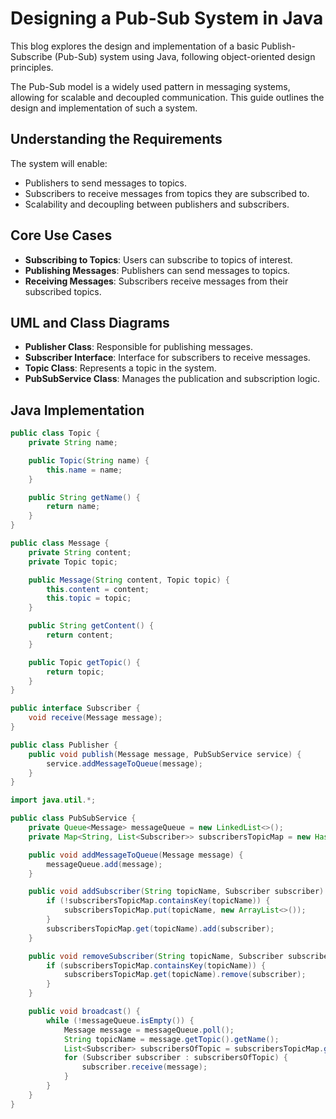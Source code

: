 # Designing a Pub-Sub System in Java

This blog explores the design and implementation of a basic Publish-Subscribe (Pub-Sub) system using Java, following object-oriented design principles.

The Pub-Sub model is a widely used pattern in messaging systems, allowing for scalable and decoupled communication. This guide outlines the design and implementation of such a system.

## Understanding the Requirements
The system will enable:
- Publishers to send messages to topics.
- Subscribers to receive messages from topics they are subscribed to.
- Scalability and decoupling between publishers and subscribers.

## Core Use Cases
- **Subscribing to Topics**: Users can subscribe to topics of interest.
- **Publishing Messages**: Publishers can send messages to topics.
- **Receiving Messages**: Subscribers receive messages from their subscribed topics.

## UML and Class Diagrams
- **Publisher Class**: Responsible for publishing messages.
- **Subscriber Interface**: Interface for subscribers to receive messages.
- **Topic Class**: Represents a topic in the system.
- **PubSubService Class**: Manages the publication and subscription logic.

## Java Implementation
```java
public class Topic {
    private String name;

    public Topic(String name) {
        this.name = name;
    }

    public String getName() {
        return name;
    }
}
```
```java
public class Message {
    private String content;
    private Topic topic;

    public Message(String content, Topic topic) {
        this.content = content;
        this.topic = topic;
    }

    public String getContent() {
        return content;
    }

    public Topic getTopic() {
        return topic;
    }
}
```
```java
public interface Subscriber {
    void receive(Message message);
}

public class Publisher {
    public void publish(Message message, PubSubService service) {
        service.addMessageToQueue(message);
    }
}
```
```java
import java.util.*;

public class PubSubService {
    private Queue<Message> messageQueue = new LinkedList<>();
    private Map<String, List<Subscriber>> subscribersTopicMap = new HashMap<>();

    public void addMessageToQueue(Message message) {
        messageQueue.add(message);
    }

    public void addSubscriber(String topicName, Subscriber subscriber) {
        if (!subscribersTopicMap.containsKey(topicName)) {
            subscribersTopicMap.put(topicName, new ArrayList<>());
        }
        subscribersTopicMap.get(topicName).add(subscriber);
    }

    public void removeSubscriber(String topicName, Subscriber subscriber) {
        if (subscribersTopicMap.containsKey(topicName)) {
            subscribersTopicMap.get(topicName).remove(subscriber);
        }
    }

    public void broadcast() {
        while (!messageQueue.isEmpty()) {
            Message message = messageQueue.poll();
            String topicName = message.getTopic().getName();
            List<Subscriber> subscribersOfTopic = subscribersTopicMap.getOrDefault(topicName, new ArrayList<>());
            for (Subscriber subscriber : subscribersOfTopic) {
                subscriber.receive(message);
            }
        }
    }
}
```

